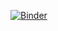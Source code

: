 [![Binder](https://mybinder.org/badge_logo.svg)](https://mybinder.org/v2/gh/OleMussmann/estp_2024_osod/HEAD)

